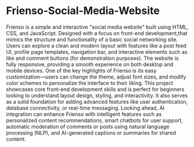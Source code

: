 # Frienso-Social-Media-Website
Frienso is a simple and interactive "social media website" built using HTML, CSS, and JavaScript. Designed with a focus on front-end development,that mimics the structure and functionality of a basic social networking site. Users can explore a clean and modern layout with features like a post feed UI, profile page templates, navigation bar, and interactive elements such as like and comment buttons (for demonstration purposes). 
The website is fully responsive, providing a smooth experience on both desktop and mobile devices. One of the key highlights of Frienso is its easy customization—users can change the theme, adjust font sizes, and modify color schemes to personalize the interface to their liking. This project showcases core front-end development skills and is perfect for beginners looking to understand layout design, styling, and interactivity. It also serves as a solid foundation for adding advanced features like user authentication, database connectivity, or real-time messaging. 
Looking ahead, AI integration can enhance Frienso with intelligent features such as personalized content recommendations, smart chatbots for user support, automatic moderation of comments or posts using natural language processing (NLP), and AI-generated captions or summaries for shared content.
